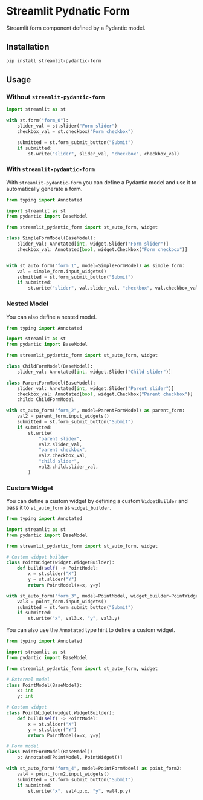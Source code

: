 # Streamlit Pydnatic Form

Streamlit form component defined by a Pydantic model.

## Installation

```bash
pip install streamlit-pydantic-form
```

## Usage

### Without `streamlit-pydantic-form`

```python
import streamlit as st

with st.form("form_0"):
    slider_val = st.slider("Form slider")
    checkbox_val = st.checkbox("Form checkbox")

    submitted = st.form_submit_button("Submit")
    if submitted:
        st.write("slider", slider_val, "checkbox", checkbox_val)
```

### With `streamlit-pydantic-form`

With `streamlit-pydantic-form` you can define a Pydantic model and use it to automatically generate a form.

```python
from typing import Annotated

import streamlit as st
from pydantic import BaseModel

from streamlit_pydantic_form import st_auto_form, widget

class SimpleFormModel(BaseModel):
    slider_val: Annotated[int, widget.Slider("Form slider")]
    checkbox_val: Annotated[bool, widget.Checkbox("Form checkbox")]


with st_auto_form("form_1", model=SimpleFormModel) as simple_form:
    val = simple_form.input_widgets()
    submitted = st.form_submit_button("Submit")
    if submitted:
        st.write("slider", val.slider_val, "checkbox", val.checkbox_val)
```

### Nested Model

You can also define a nested model.

```python
from typing import Annotated

import streamlit as st
from pydantic import BaseModel

from streamlit_pydantic_form import st_auto_form, widget

class ChildFormModel(BaseModel):
    slider_val: Annotated[int, widget.Slider("Child slider")]

class ParentFormModel(BaseModel):
    slider_val: Annotated[int, widget.Slider("Parent slider")]
    checkbox_val: Annotated[bool, widget.Checkbox("Parent checkbox")]
    child: ChildFormModel

with st_auto_form("form_2", model=ParentFormModel) as parent_form:
    val2 = parent_form.input_widgets()
    submitted = st.form_submit_button("Submit")
    if submitted:
        st.write(
            "parent slider",
            val2.slider_val,
            "parent checkbox",
            val2.checkbox_val,
            "child slider",
            val2.child.slider_val,
        )
```

### Custom Widget

You can define a custom widget by defining a custom `WidgetBuilder` and pass it to `st_auto_form` as `widget_builder`.

```python
from typing import Annotated

import streamlit as st
from pydantic import BaseModel

from streamlit_pydantic_form import st_auto_form, widget

# Custom widget builder
class PointWidget(widget.WidgetBuilder):
    def build(self) -> PointModel:
        x = st.slider("X")
        y = st.slider("Y")
        return PointModel(x=x, y=y)

with st_auto_form("form_3", model=PointModel, widget_builder=PointWidget()) as point_form:
    val3 = point_form.input_widgets()
    submitted = st.form_submit_button("Submit")
    if submitted:
        st.write("x", val3.x, "y", val3.y)
```

You can also use the `Annotated` type hint to define a custom widget.

```python
from typing import Annotated

import streamlit as st
from pydantic import BaseModel

from streamlit_pydantic_form import st_auto_form, widget

# External model
class PointModel(BaseModel):
    x: int
    y: int

# Custom widget
class PointWidget(widget.WidgetBuilder):
    def build(self) -> PointModel:
        x = st.slider("X")
        y = st.slider("Y")
        return PointModel(x=x, y=y)

# Form model
class PointFormModel(BaseModel):
    p: Annotated[PointModel, PointWidget()]

with st_auto_form("form_4", model=PointFormModel) as point_form2:
    val4 = point_form2.input_widgets()
    submitted = st.form_submit_button("Submit")
    if submitted:
        st.write("x", val4.p.x, "y", val4.p.y)
```
